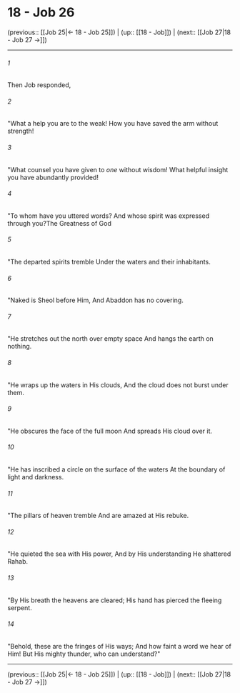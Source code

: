 # 18 - Job 26

(previous:: [[Job 25|← 18 - Job 25]]) | (up:: [[18 - Job]]) | (next:: [[Job 27|18 - Job 27 →]])

***


###### 1 
Then Job responded, 

###### 2 
"What a help you are to the weak! How you have saved the arm without strength! 

###### 3 
"What counsel you have given to _one_ without wisdom! What helpful insight you have abundantly provided! 

###### 4 
"To whom have you uttered words? And whose spirit was expressed through you?The Greatness of God 

###### 5 
"The departed spirits tremble Under the waters and their inhabitants. 

###### 6 
"Naked is Sheol before Him, And Abaddon has no covering. 

###### 7 
"He stretches out the north over empty space And hangs the earth on nothing. 

###### 8 
"He wraps up the waters in His clouds, And the cloud does not burst under them. 

###### 9 
"He obscures the face of the full moon And spreads His cloud over it. 

###### 10 
"He has inscribed a circle on the surface of the waters At the boundary of light and darkness. 

###### 11 
"The pillars of heaven tremble And are amazed at His rebuke. 

###### 12 
"He quieted the sea with His power, And by His understanding He shattered Rahab. 

###### 13 
"By His breath the heavens are cleared; His hand has pierced the fleeing serpent. 

###### 14 
"Behold, these are the fringes of His ways; And how faint a word we hear of Him! But His mighty thunder, who can understand?"

***

(previous:: [[Job 25|← 18 - Job 25]]) | (up:: [[18 - Job]]) | (next:: [[Job 27|18 - Job 27 →]])
